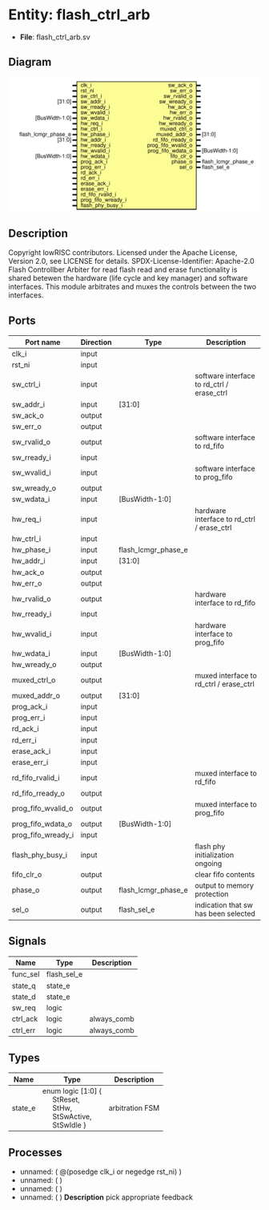 # Entity: flash_ctrl_arb

- **File**: flash_ctrl_arb.sv
## Diagram

![Diagram](flash_ctrl_arb.svg "Diagram")
## Description

Copyright lowRISC contributors.
 Licensed under the Apache License, Version 2.0, see LICENSE for details.
 SPDX-License-Identifier: Apache-2.0
 Flash Controllber Arbiter for read
 flash read and erase functionality is shared betewen the hardware (life cycle
 and key manager) and software interfaces.
 This module arbitrates and muxes the controls between the two interfaces.
 
## Ports

| Port name          | Direction | Type                | Description                                |
| ------------------ | --------- | ------------------- | ------------------------------------------ |
| clk_i              | input     |                     |                                            |
| rst_ni             | input     |                     |                                            |
| sw_ctrl_i          | input     |                     | software interface to rd_ctrl / erase_ctrl |
| sw_addr_i          | input     | [31:0]              |                                            |
| sw_ack_o           | output    |                     |                                            |
| sw_err_o           | output    |                     |                                            |
| sw_rvalid_o        | output    |                     | software interface to rd_fifo              |
| sw_rready_i        | input     |                     |                                            |
| sw_wvalid_i        | input     |                     | software interface to prog_fifo            |
| sw_wready_o        | output    |                     |                                            |
| sw_wdata_i         | input     | [BusWidth-1:0]      |                                            |
| hw_req_i           | input     |                     | hardware interface to rd_ctrl / erase_ctrl |
| hw_ctrl_i          | input     |                     |                                            |
| hw_phase_i         | input     | flash_lcmgr_phase_e |                                            |
| hw_addr_i          | input     | [31:0]              |                                            |
| hw_ack_o           | output    |                     |                                            |
| hw_err_o           | output    |                     |                                            |
| hw_rvalid_o        | output    |                     | hardware interface to rd_fifo              |
| hw_rready_i        | input     |                     |                                            |
| hw_wvalid_i        | input     |                     | hardware interface to prog_fifo            |
| hw_wdata_i         | input     | [BusWidth-1:0]      |                                            |
| hw_wready_o        | output    |                     |                                            |
| muxed_ctrl_o       | output    |                     | muxed interface to rd_ctrl / erase_ctrl    |
| muxed_addr_o       | output    | [31:0]              |                                            |
| prog_ack_i         | input     |                     |                                            |
| prog_err_i         | input     |                     |                                            |
| rd_ack_i           | input     |                     |                                            |
| rd_err_i           | input     |                     |                                            |
| erase_ack_i        | input     |                     |                                            |
| erase_err_i        | input     |                     |                                            |
| rd_fifo_rvalid_i   | input     |                     | muxed interface to rd_fifo                 |
| rd_fifo_rready_o   | output    |                     |                                            |
| prog_fifo_wvalid_o | output    |                     | muxed interface to prog_fifo               |
| prog_fifo_wdata_o  | output    | [BusWidth-1:0]      |                                            |
| prog_fifo_wready_i | input     |                     |                                            |
| flash_phy_busy_i   | input     |                     | flash phy initialization ongoing           |
| fifo_clr_o         | output    |                     | clear fifo contents                        |
| phase_o            | output    | flash_lcmgr_phase_e | output to memory protection                |
| sel_o              | output    | flash_sel_e         | indication that sw has been selected       |
## Signals

| Name     | Type        | Description  |
| -------- | ----------- | ------------ |
| func_sel | flash_sel_e |              |
| state_q  | state_e     |              |
| state_d  | state_e     |              |
| sw_req   | logic       |              |
| ctrl_ack | logic       | always_comb  |
| ctrl_err | logic       | always_comb  |
## Types

| Name    | Type                                                                                                                                                                                                                         | Description      |
| ------- | ---------------------------------------------------------------------------------------------------------------------------------------------------------------------------------------------------------------------------- | ---------------- |
| state_e | enum logic [1:0] {<br><span style="padding-left:20px">     StReset,<br><span style="padding-left:20px">       StHw,<br><span style="padding-left:20px">     StSwActive,<br><span style="padding-left:20px">     StSwIdle   } | arbitration FSM  |
## Processes
- unnamed: ( @(posedge clk_i or negedge rst_ni) )
- unnamed: (  )
- unnamed: (  )
- unnamed: (  )
**Description**
pick appropriate feedback

